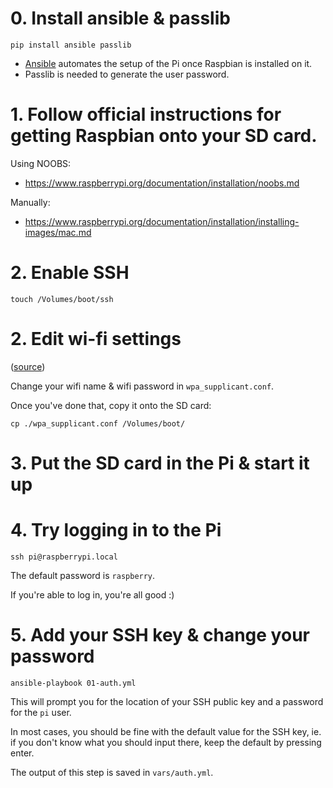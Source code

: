 # 0. Install ansible & passlib

```
pip install ansible passlib
```

- [Ansible](https://docs.ansible.com/ansible/latest/index.html) automates the setup of the Pi once Raspbian is installed on it.
- Passlib is needed to generate the user password.

# 1. Follow official instructions for getting Raspbian onto your SD card.

Using NOOBS:

- https://www.raspberrypi.org/documentation/installation/noobs.md

Manually:

- https://www.raspberrypi.org/documentation/installation/installing-images/mac.md

# 2. Enable SSH

```
touch /Volumes/boot/ssh
```

# 2. Edit wi-fi settings

([source](https://www.raspberrypi-spy.co.uk/2017/04/manually-setting-up-pi-wifi-using-wpa_supplicant-conf/))

Change your wifi name & wifi password in `wpa_supplicant.conf`.

Once you've done that, copy it onto the SD card:

```
cp ./wpa_supplicant.conf /Volumes/boot/
```

# 3. Put the SD card in the Pi & start it up

# 4. Try logging in to the Pi

```
ssh pi@raspberrypi.local
```

The default password is `raspberry`.

If you're able to log in, you're all good :)

# 5. Add your SSH key & change your password

```
ansible-playbook 01-auth.yml
```

This will prompt you for the location of your SSH public key and a password for the `pi` user.

In most cases, you should be fine with the default value for the SSH key, ie. if you don't know what you should input there, keep the default by pressing enter.

The output of this step is saved in `vars/auth.yml`.
